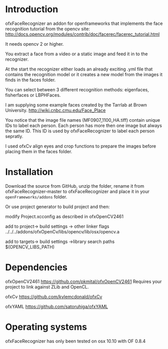 # Introduction

ofxFaceRecognizer an addon for openframeworks that implements the face recognition tutorial from the opencv site:
http://docs.opencv.org/modules/contrib/doc/facerec/facerec_tutorial.html

It needs opencv 2 or higher.

You extract a face from a video or a static image and feed it in to the recognizer.

At the start the recognizer either loads an already exciting .yml file that contains the recognition model or it creates a new model from the images it finds in the faces folder.

You can select between 3 different recognition methods: eigenfaces, fisherfaces or LBPHFaces.

I am supplying some example faces created by the Tarrlab at Brown University.
http://wiki.cnbc.cmu.edu/Face_Place

You notice that the image file names (MF0907_1100_HA.tiff) contain unique IDs to label each person.
Each person has more then one image but always the same ID. This ID is used by ofxFaceRecognizer to label each person sepratly.

I used ofxCv align eyes and crop functions to prepare the images before placing them in the faces folder.


# Installation

Download the source from GitHub, unzip the folder, rename it from ofxFaceRecognizer-master to ofxFaceRecognizer and place it in your `openFrameworks/addons` folder.

Or use project generator to build project and then:

modify Project.xcconfig as described in ofxOpenCV2461

add to
project-> build settings -> other linker flags
../../../addons/ofxOpenCv/libs/opencv/lib/osx/opencv.a

add to
targets-> build settings ->library search paths
$(OPENCV_LIBS_PATH)


# Dependencies

ofxOpenCV2461
https://github.com/pkmital/ofxOpenCV2461
Requires your project to link against ZLib and OpenCL.

ofxCv
https://github.com/kylemcdonald/ofxCv

ofxYAML
https://github.com/satoruhiga/ofxYAML


# Operating systems

ofxFaceRecognizer has only been tested on osx 10.10 with OF 0.8.4